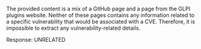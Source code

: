 The provided content is a mix of a GitHub page and a page from the GLPI plugins website. Neither of these pages contains any information related to a specific vulnerability that would be associated with a CVE. Therefore, it is impossible to extract any vulnerability-related details.

Response: UNRELATED